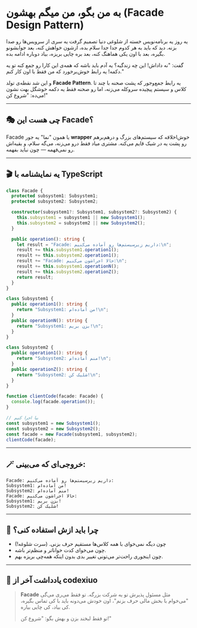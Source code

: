 # به من بگو،‌ من میگم بهشون (Facade Design Pattern)

یه روز یه برنامه‌نویس خسته از شلوغی دنیا تصمیم گرفت یه سری از سرویس‌ها رو صدا بزنه. دید که باید به هر کدوم جدا جدا سلام بده، ازشون خواهش کنه، بعد جوابشونو بگیره، بعد با اون یکی هماهنگ کنه، بعد بره چایی بریزه، بیاد دوباره ادامه بده.

گفت: "نه داداش! این چه زندگیه؟ یه آدم باید باشه که همه‌ی این کارا رو جمع کنه تو یه دکمه! یه رابط خوش‌برخورد که من فقط با اون کار کنم."

و این شد نقطه‌ی تولد **Facade Pattern**. یه رابط جمع‌وجور که پشت صحنه با چند تا کلاس و سیستم پیچیده سروکله می‌زنه، اما رو صحنه فقط یه دکمه خوشگل بهت نشون می‌ده: "شروع کن!"

---

## 🎭 چی هست این Facade؟

Facade یا همون "نما" یه جور **wrapper** خوش‌اخلاقه که سیستم‌های بزرگ و درهم‌برهم رو پشت یه در شیک قایم می‌کنه. مشتری میاد فقط درو می‌زنه، می‌گه سلام، و بقیه‌اش رو نمی‌فهمه — چون نباید بفهمه.

---

## 🎬 یه نمایشنامه با TypeScript

```ts
class Facade {
  protected subsystem1: Subsystem1;
  protected subsystem2: Subsystem2;

  constructor(subsystem1?: Subsystem1, subsystem2?: Subsystem2) {
    this.subsystem1 = subsystem1 || new Subsystem1();
    this.subsystem2 = subsystem2 || new Subsystem2();
  }

  public operation(): string {
    let result = "Facade: داریم زیرسیستم‌ها رو آماده می‌کنیم:\n";
    result += this.subsystem1.operation1();
    result += this.subsystem2.operation1();
    result += "Facade: حالا اجراشون می‌کنیم:\n";
    result += this.subsystem1.operationN();
    result += this.subsystem2.operationZ();
    return result;
  }
}

class Subsystem1 {
  public operation1(): string {
    return "Subsystem1: من آماده‌ام!\n";
  }
  public operationN(): string {
    return "Subsystem1: بزن بریم!\n";
  }
}

class Subsystem2 {
  public operation1(): string {
    return "Subsystem2: منم آماده‌ام!\n";
  }
  public operationZ(): string {
    return "Subsystem2: شلیک کن!\n";
  }
}

function clientCode(facade: Facade) {
  console.log(facade.operation());
}

// بیا اجرا کنیم
const subsystem1 = new Subsystem1();
const subsystem2 = new Subsystem2();
const facade = new Facade(subsystem1, subsystem2);
clientCode(facade);
```

---

## 🪄 خروجی‌ای که می‌بینی:

```
Facade: داریم زیرسیستم‌ها رو آماده می‌کنیم:
Subsystem1: من آماده‌ام!
Subsystem2: منم آماده‌ام!
Facade: حالا اجراشون می‌کنیم:
Subsystem1: بزن بریم!
Subsystem2: شلیک کن!
```

---

## 🧠 چرا باید ازش استفاده کنی؟

- چون دیگه نمی‌خوای با همه کلاس‌ها مستقیم حرف بزنی. (سرت شلوغه!)
- چون می‌خوای کدت خواناتر و منظم‌تر باشه.
- چون اینجوری راحت‌تر می‌تونی تغییر بدی بدون اینکه همه‌چی بریزه بهم.

---

## 📎 یادداشت آخر از codexiuo

> **Facade** مثل مسئول پذیرش تو یه شرکت بزرگه. تو فقط می‌ری می‌گی "می‌خوام با بخش مالی حرف بزنم"، اون خودش می‌دونه باید با کی تماس بگیره، کی بیاد، کی چایی بیاره.
>
> تو فقط لبخند بزن و بهش بگو: "شروع کن!"
